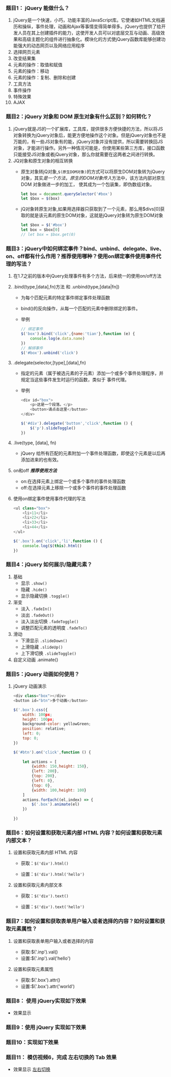 ### 题目1： jQuery 能做什么？
1. jQuery是一个快速，小巧，功能丰富的JavaScript库。它使诸如HTML文档遍历和操纵，事件处理，动画和Ajax等事情变得简单得多。jQuery也提供了给开发人员在其上创建插件的能力，这使开发人员可以对底层交互与动画、高级效果和高级主题化的组件进行抽象化。模块化的方式使jQuery函数库能够创建功能强大的动态网页以及网络应用程序
2. 选择网页元素
3. 改变结果集
4. 元素的操作：取值和赋值
5. 元素的操作：移动
6. 元素的操作：复制、删除和创建
7. 工具方法
8. 事件操作
9. 特殊效果
10. AJAX

### 题目2：jQuery 对象和 DOM 原生对象有什么区别？如何转化？
1.  jQuery就是JS的一个扩展库，工具库，提供很多方便快捷的方法，所以将JS对象转换为jQuery对象后，能更方便地操作这个对象。但是jQuery对象也不是万能的，有一些JS对象有的能，jQuery对象并没有提供，所以需要转换回JS对象，才能进行操作。另外一种情况可能是，你使用某些第三方库，接口函数只能接受JS对象或者jQuery对象，那么你就需要在这两者之间进行转换。
2. JQ对象和原生对象的相互转换
    - 原生对象转jQ对象,`$(原生DOM对象)`的方式可以将原生DOM对象转为jQuery对象，其实$是一个方法，原生的DOM对象传入$方法中，该方法内部对原生 DOM 对象做进一步的加工， 使其成为一个包装集，即伪数组对象。
    
        ```javascript
        let box = document.querySelector('#box')
        let $box = $(box)
        ```
    - jQ对象转原生对象,如果用选择器只获取到了一个元素，那么用$divs[0]获取的就是该元素的原生DOM对象，这就是jQuery对象转为原生DOM对象
        
        ```javascript
        let $box = $('#box')
        let box = $box[0]
        // let box = $box.get(0)
        ```

### 题目3：jQuery中如何绑定事件？bind、unbind、delegate、live、on、off都有什么作用？推荐使用哪种？使用on绑定事件使用事件代理的写法？

1. 在1.7之前的版本中jQuery处理事件有多个方法，后来统一的使用on/off方法
2. .bind(type,[data],fn)方法 和 .unbind(type,[data|fn])
    - 为每个匹配元素的特定事件绑定事件处理函数
    - bind()的反向操作，从每一个匹配的元素中删除绑定的事件。        
    - 举例
    
        ```javascript
        // 绑定事件
        $('box').bind('click',{name:'tian'},function (e) {
            console.log(e.data.name)
        })
        // 解绑事件
        $('#box').unbind('click')
        ```
3. .delegate(selector,[type],[data],fn)
    - 指定的元素（属于被选元素的子元素）添加一个或多个事件处理程序，并规定当这些事件发生时运行的函数，类似于 事件代理。
    - 举例
    
        ```javascript
        <div id="box">
            <p>这是一个段落。</p>
            <button>请点击这里</button>
        </div>
        
        $('#div').delegate('button','click',function () {
            $('p').slideToggle()
        })
        ```
4. .live(type, [data], fn)
    - jQuery 给所有匹配的元素附加一个事件处理函数，即使这个元素是以后再添加进来的也有效。
5. on和off ***推荐使用方法***
    - on:在选择元素上绑定一个或多个事件的事件处理函数
    - off:在选择元素上移除一个或多个事件的事件处理函数

6. 使用on绑定事件使用事件代理的写法

    ```javascript
    <ul class="box">
        <li>11</li>
        <li>22</li>
        <li>33</li>
        <li>44</li>
    </ul>
    
    $('.box').on('click','li',function () {
        console.log($(this).html()
    })   
    ```    

### 题目4：jQuery 如何展示/隐藏元素？
1. 基础
    - 显示 `.show()`
    - 隐藏 `.hide()`
    - 显示隐藏切换 `.toggle()`
2. 渐变
    - 淡入 `.fadeIn()`
    - 淡出 `.fadeOut()`
    - 淡入淡出切换 `.fadeToggle()`
    - 调整匹配元素的透明度 `.fadeTo()`
3. 滑动
    - 下滑显示 `.slideDown()`
    - 上滑隐藏 `.slideUp()`
    - 上下滑切换 `.slideToggle()`
4. 自定义动画 .animate()

### 题目5：jQuery 动画如何使用？
1. jQuery 动画演示
    
    ```javascript
    <div class="box"></div>
    <button id="btn">多个动画</button>
    
    $('.box').css({
        width: 100px;
        height: 100px;
        background-color: yellowGreen;
        position: relative;
        left: 0;
        top: 0;
    })

    $('#btn').on('click',function () {
        
        let actions = [
            {width: 150,height: 150},
            {left: 200},
            {top: 200},
            {left: 0},
            {top: 0},
            {width: 100,height: 100}
        ]
        actions.forEach((el,index) => {
            $('.box').animate(el)
        })
        
    })
    
    ```

### 题目6：如何设置和获取元素内部 HTML 内容？如何设置和获取元素内部文本？
1. 设置和获取元素内部 HTML 内容 
    - 获取：`$('div').html()`
    
    - 设置：`$('div').html('hello')`
2. 设置和获取元素内部文本
    - 获取：`$('div').text()`

    - 设置：`$('div').text('hello')`

### 题目7：如何设置和获取表单用户输入或者选择的内容？如何设置和获取元素属性？
1. 设置和获取表单用户输入或者选择的内容
    - 获取:$('.inp').val()
    - 设置:$('.inp').val('hello')

2. 设置和获取元素属性
    - 获取:$('.box').attr()
    - 设置:$('.box').attr('world')

### 题目8： 使用 jQuery实现如下效果

- 效果显示 


### 题目9：使用 jQuery 实现如下效果

### 题目10：实现如下效果  

### 题目11： 模仿视频6，完成 左右切换的 Tab 效果

- 效果显示 [左右切换](http://js.jirengu.com/jitok/7/edit)

